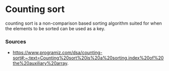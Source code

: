 # Counting sort

counting sort is a non-comparison based sorting algorithm suited for when the
elements to be sorted can be used as a key.

### Sources
- https://www.programiz.com/dsa/counting-sort#:~:text=Counting%20sort%20is%20a%20sorting,index%20of%20the%20auxiliary%20array.
